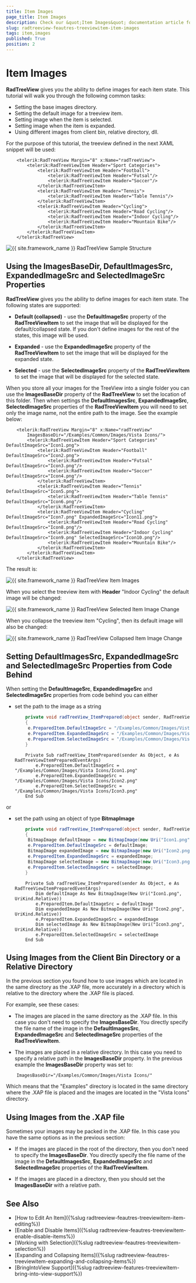 ```yaml
---
title: Item Images
page_title: Item Images
description: Check our &quot;Item Images&quot; documentation article for the RadTreeView {{ site.framework_name }} control.
slug: radtreeview-feautres-treeviewitem-item-images
tags: item,images
published: True
position: 2
---
```


# Item Images

__RadTreeView__ gives you the ability to define images for each item state. This tutorial will walk you through the following common tasks:

* Setting the base images directory.
* Setting the default image for a treeview item.
* Setting image when the item is selected.
* Setting image when the item is expanded.
* Using different images from client bin, relative directory, dll.

For the purpose of this tutorial, the treeview defined in the next XAML snippet will be used: 

```XAML
	<telerik:RadTreeView Margin="8" x:Name="radTreeView">
	    <telerik:RadTreeViewItem Header="Sport Categories">
	        <telerik:RadTreeViewItem Header="Football">
	            <telerik:RadTreeViewItem Header="Futsal"/>
	            <telerik:RadTreeViewItem Header="Soccer"/>
	        </telerik:RadTreeViewItem>
	        <telerik:RadTreeViewItem Header="Tennis">
	            <telerik:RadTreeViewItem Header="Table Tennis"/>
	        </telerik:RadTreeViewItem>
	        <telerik:RadTreeViewItem Header="Cycling">
	            <telerik:RadTreeViewItem Header="Road Cycling"/>
	            <telerik:RadTreeViewItem Header="Indoor Cycling"/>
	            <telerik:RadTreeViewItem Header="Mountain Bike"/>
	        </telerik:RadTreeViewItem>
	    </telerik:RadTreeViewItem>
	</telerik:RadTreeView>
```

![{{ site.framework_name }} RadTreeView Sample Structure](images/RadTreeView_TreeViewItemImages_001.PNG)

## Using the ImagesBaseDir, DefaultImagesSrc, ExpandedImageSrc and SelectedImageSrc Properties

__RadTreeView__ gives you the ability to define images for each item state. The following states are supported:

* __Default (collapsed)__ - use the __DefaultImageSrc__ property of the __RadTreeViewItem__ to set the image that will be displayed for the default/collapsed state. If you don't define images for the rest of the states, this image will be used.

* __Expanded__ - use the __ExpandedImageSrc__ property of the __RadTreeViewItem__ to set the image that will be displayed for the expanded state. 

* __Selected__ - use the __SelectedImageSrc__ property of the __RadTreeViewItem__ to set the image that will be displayed for the selected state. 

When you store all your images for the TreeView into a single folder you can use the __ImagesBaseDir__ property of the __RadTreeView__ to set the location of this folder. Then when settings the __DefaultImagesSrc__, __ExpandedImageSrc__, __SelectedImageSrc__ properties of the __RadTreeViewItem__ you will need to set only the image name, not the entire path to the image. See the example below:

```XAML
	<telerik:RadTreeView Margin="8" x:Name="radTreeView"
	    ImagesBaseDir="/Examples/Common/Images/Vista Icons/">
	    <telerik:RadTreeViewItem Header="Sport Categories" DefaultImageSrc="Icon1.png">
	        <telerik:RadTreeViewItem Header="Football" DefaultImageSrc="Icon2.png">
	            <telerik:RadTreeViewItem Header="Futsal" DefaultImageSrc="Icon3.png"/>
	            <telerik:RadTreeViewItem Header="Soccer" DefaultImageSrc="Icon4.png"/>
	        </telerik:RadTreeViewItem>
	        <telerik:RadTreeViewItem Header="Tennis" DefaultImageSrc="Icon5.png">
	            <telerik:RadTreeViewItem Header="Table Tennis" DefaultImageSrc="Icon6.png"/>
	        </telerik:RadTreeViewItem>
	        <telerik:RadTreeViewItem Header="Cycling" DefaultImageSrc="Icon7.png" ExpandedImageSrc="Icon11.png">
	            <telerik:RadTreeViewItem Header="Road Cycling" DefaultImageSrc="Icon8.png"/>
	            <telerik:RadTreeViewItem Header="Indoor Cycling" DefaultImageSrc="Icon9.png" SelectedImageSrc="Icon10.png"/>
	            <telerik:RadTreeViewItem Header="Mountain Bike"/>
	        </telerik:RadTreeViewItem>
	    </telerik:RadTreeViewItem>
	</telerik:RadTreeView>
```

The result is: 

![{{ site.framework_name }} RadTreeView Item Images](images/RadTreeView_TreeViewItemImages_010.PNG)

When you select the treeview item with __Header__ "Indoor Cycling" the default image will be changed: 

![{{ site.framework_name }} RadTreeView Selected Item Image Change](images/RadTreeView_TreeViewItemImages_020.PNG)

When you collapse the treeview item "Cycling", then its default image will also be changed: 

![{{ site.framework_name }} RadTreeView Collapsed Item Image Change](images/RadTreeView_TreeViewItemImages_030.PNG)

## Setting DefaultImagesSrc, ExpandedImageSrc and SelectedImageSrc Properties from Code Behind

When setting the __DefaultImageSrc__, __ExpandedImageSrc__ and __SelectedImageSrc__ properties from code behind you can either

* set the path to the image as a string 

	```C#
		private void radTreeView_ItemPrepared(object sender, RadTreeViewItemPreparedEventArgs e)
		{
		 e.PreparedItem.DefaultImageSrc = "/Examples/Common/Images/Vista Icons/Icon1.png";
		 e.PreparedItem.ExpandedImageSrc = "/Examples/Common/Images/Vista Icons/Icon2.png";
		 e.PreparedItem.SelectedImageSrc = "/Examples/Common/Images/Vista Icons/Icon3.png"; 
		}
	```
	```VB.NET
		Private Sub radTreeView_ItemPrepared(sender As Object, e As RadTreeViewItemPreparedEventArgs)
			e.PreparedItem.DefaultImageSrc = "/Examples/Common/Images/Vista Icons/Icon1.png"
			e.PreparedItem.ExpandedImageSrc = "/Examples/Common/Images/Vista Icons/Icon2.png"
			e.PreparedItem.SelectedImageSrc = "/Examples/Common/Images/Vista Icons/Icon3.png"
		End Sub
	```

or

* set the path using an object of type __BitmapImage__

	```C#
		private void radTreeView_ItemPrepared(object sender, RadTreeViewItemPreparedEventArgs e)
		{
		 BitmapImage defaultImage = new BitmapImage(new Uri("Icon1.png", UriKind.Relative));
		 e.PreparedItem.DefaultImageSrc = defaultImage;
		 BitmapImage expandedImage = new BitmapImage(new Uri("Icon2.png", UriKind.Relative));
		 e.PreparedItem.ExpandedImageSrc = expandedImage;
		 BitmapImage selectedImage = new BitmapImage(new Uri("Icon3.png", UriKind.Relative));
		 e.PreparedItem.SelectedImageSrc = selectedImage;
		}
	```
	```VB.NET
		Private Sub radTreeView_ItemPrepared(sender As Object, e As RadTreeViewItemPreparedEventArgs)
			Dim defaultImage As New BitmapImage(New Uri("Icon1.png", UriKind.Relative))
			e.PreparedItem.DefaultImageSrc = defaultImage
			Dim expandedImage As New BitmapImage(New Uri("Icon2.png", UriKind.Relative))
			e.PreparedItem.ExpandedImageSrc = expandedImage
			Dim selectedImage As New BitmapImage(New Uri("Icon3.png", UriKind.Relative))
			e.PreparedItem.SelectedImageSrc = selectedImage
		End Sub
	```

## Using Images from the Client Bin Directory or a Relative Directory

In the previous section you found how to use images which are located in the same directory as the .XAP file, more accurately in a directory which is relative to the directory where the .XAP file is placed.

For example, see these cases:

* The images are placed in the same directory as the .XAP file. In this case you don't need to specify the __ImagesBaseDir__. You directly specify the file name of the image in the __DefaultImagesSrc__, __ExpandedImageSrc__ and __SelectedImageSrc__ properties of the __RadTreeViewItem__.

* The images are placed in a relative directory. In this case you need to specify a relative path in the __ImagesBaseDir__ property. In the previous example the __ImagesBaseDir__ property was set to: 

```XAML
	ImagesBaseDir="/Examples/Common/Images/Vista Icons/"
```

Which means that the "Examples" directory is located in the same directory where the .XAP file is placed and the images are located in the "Vista Icons" directory. 

## Using Images from the .XAP file

Sometimes your images may be packed in the .XAP file. In this case you have the same options as in the previous section:

* If the images are placed in the root of the directory, then you don't need to specify the __ImagesBaseDir__. You directly specify the file name of the image in the __DefaultImagesSrc__, __ExpandedImageSrc__ and __SelectedImageSrc__ properties of the __RadTreeViewItem__.

* If the images are placed in a directory, then you should set the __ImagesBaseDir__ with a relative path.

## See Also
 * [How to Edit An Item]({%slug radtreeview-feautres-treeviewitem-item-editing%})
 * [Enable and Disable Items]({%slug radtreeview-feautres-treeviewitem-enable-disable-items%})
 * [Working with Selection]({%slug radtreeview-feautres-treeviewitem-selection%})
 * [Expanding and Collapsing Items]({%slug radtreeview-feautres-treeviewitem-expanding-and-collapsing-items%})
 * [BringIntoView Support]({%slug radtreeview-features-treeviewitem-bring-into-view-support%})